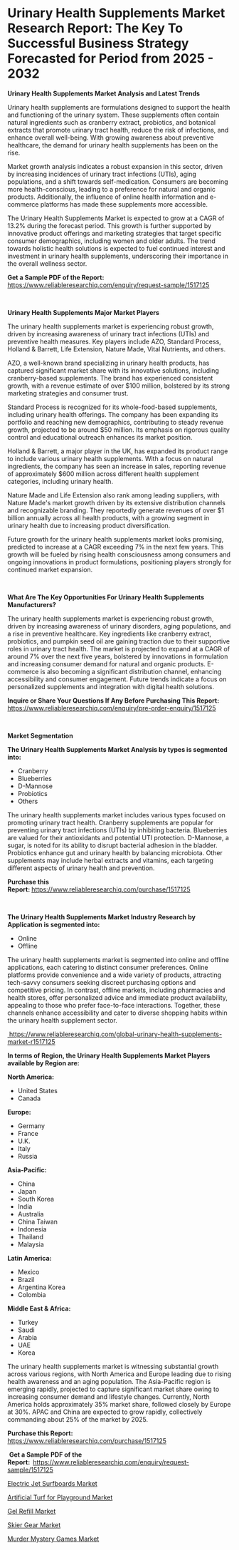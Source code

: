 <p><h1>Urinary Health Supplements Market Research Report: The Key To Successful Business Strategy Forecasted for Period from 2025 - 2032</h1></p><p><strong>Urinary Health Supplements Market Analysis and Latest Trends</strong></p>
<p><p>Urinary health supplements are formulations designed to support the health and functioning of the urinary system. These supplements often contain natural ingredients such as cranberry extract, probiotics, and botanical extracts that promote urinary tract health, reduce the risk of infections, and enhance overall well-being. With growing awareness about preventive healthcare, the demand for urinary health supplements has been on the rise.</p><p>Market growth analysis indicates a robust expansion in this sector, driven by increasing incidences of urinary tract infections (UTIs), aging populations, and a shift towards self-medication. Consumers are becoming more health-conscious, leading to a preference for natural and organic products. Additionally, the influence of online health information and e-commerce platforms has made these supplements more accessible.</p><p>The Urinary Health Supplements Market is expected to grow at a CAGR of 13.2% during the forecast period. This growth is further supported by innovative product offerings and marketing strategies that target specific consumer demographics, including women and older adults. The trend towards holistic health solutions is expected to fuel continued interest and investment in urinary health supplements, underscoring their importance in the overall wellness sector.</p></p>
<p><strong>Get a Sample PDF of the Report:&nbsp;</strong> <a href="https://www.reliableresearchiq.com/enquiry/request-sample/1517125?utm_campaign=1087&utm_medium=2&utm_source=Github&utm_content=ia&utm_term=05042025&utm_id=urinary-health-supplements">https://www.reliableresearchiq.com/enquiry/request-sample/1517125</a></p>
<p>&nbsp;</p>
<p><strong>Urinary Health Supplements Major Market Players</strong></p>
<p><p>The urinary health supplements market is experiencing robust growth, driven by increasing awareness of urinary tract infections (UTIs) and preventive health measures. Key players include AZO, Standard Process, Holland & Barrett, Life Extension, Nature Made, Vital Nutrients, and others. </p><p>AZO, a well-known brand specializing in urinary health products, has captured significant market share with its innovative solutions, including cranberry-based supplements. The brand has experienced consistent growth, with a revenue estimate of over $100 million, bolstered by its strong marketing strategies and consumer trust.</p><p>Standard Process is recognized for its whole-food-based supplements, including urinary health offerings. The company has been expanding its portfolio and reaching new demographics, contributing to steady revenue growth, projected to be around $50 million. Its emphasis on rigorous quality control and educational outreach enhances its market position.</p><p>Holland & Barrett, a major player in the UK, has expanded its product range to include various urinary health supplements. With a focus on natural ingredients, the company has seen an increase in sales, reporting revenue of approximately $600 million across different health supplement categories, including urinary health.</p><p>Nature Made and Life Extension also rank among leading suppliers, with Nature Made's market growth driven by its extensive distribution channels and recognizable branding. They reportedly generate revenues of over $1 billion annually across all health products, with a growing segment in urinary health due to increasing product diversification.</p><p>Future growth for the urinary health supplements market looks promising, predicted to increase at a CAGR exceeding 7% in the next few years. This growth will be fueled by rising health consciousness among consumers and ongoing innovations in product formulations, positioning players strongly for continued market expansion.</p></p>
<p>&nbsp;</p>
<p><strong>What Are The Key Opportunities For Urinary Health Supplements Manufacturers?</strong></p>
<p><p>The urinary health supplements market is experiencing robust growth, driven by increasing awareness of urinary disorders, aging populations, and a rise in preventive healthcare. Key ingredients like cranberry extract, probiotics, and pumpkin seed oil are gaining traction due to their supportive roles in urinary tract health. The market is projected to expand at a CAGR of around 7% over the next five years, bolstered by innovations in formulation and increasing consumer demand for natural and organic products. E-commerce is also becoming a significant distribution channel, enhancing accessibility and consumer engagement. Future trends indicate a focus on personalized supplements and integration with digital health solutions.</p></p>
<p><strong>Inquire or Share Your Questions If Any Before Purchasing This Report:</strong> <a href="https://www.reliableresearchiq.com/enquiry/pre-order-enquiry/1517125?utm_campaign=1087&utm_medium=2&utm_source=Github&utm_content=ia&utm_term=05042025&utm_id=urinary-health-supplements">https://www.reliableresearchiq.com/enquiry/pre-order-enquiry/1517125</a></p>
<p>&nbsp;</p>
<p><strong>Market Segmentation</strong></p>
<p><strong>The Urinary Health Supplements Market Analysis by types is segmented into:</strong></p>
<p><ul><li>Cranberry</li><li>Blueberries</li><li>D-Mannose</li><li>Probiotics</li><li>Others</li></ul></p>
<p><p>The urinary health supplements market includes various types focused on promoting urinary tract health. Cranberry supplements are popular for preventing urinary tract infections (UTIs) by inhibiting bacteria. Blueberries are valued for their antioxidants and potential UTI protection. D-Mannose, a sugar, is noted for its ability to disrupt bacterial adhesion in the bladder. Probiotics enhance gut and urinary health by balancing microbiota. Other supplements may include herbal extracts and vitamins, each targeting different aspects of urinary health and prevention.</p></p>
<p><strong>Purchase this Report:&nbsp;</strong><a href="https://www.reliableresearchiq.com/purchase/1517125?utm_campaign=1087&utm_medium=2&utm_source=Github&utm_content=ia&utm_term=05042025&utm_id=urinary-health-supplements">https://www.reliableresearchiq.com/purchase/1517125</a></p>
<p>&nbsp;</p>
<p><strong>The Urinary Health Supplements Market Industry Research by Application is segmented into:</strong></p>
<p><ul><li>Online</li><li>Offline</li></ul></p>
<p><p>The urinary health supplements market is segmented into online and offline applications, each catering to distinct consumer preferences. Online platforms provide convenience and a wide variety of products, attracting tech-savvy consumers seeking discreet purchasing options and competitive pricing. In contrast, offline markets, including pharmacies and health stores, offer personalized advice and immediate product availability, appealing to those who prefer face-to-face interactions. Together, these channels enhance accessibility and cater to diverse shopping habits within the urinary health supplement sector.</p></p>
<p><a href="https://www.reliableresearchiq.com/global-urinary-health-supplements-market-r1517125?utm_campaign=1087&utm_medium=2&utm_source=Github&utm_content=ia&utm_term=05042025&utm_id=urinary-health-supplements">&nbsp;https://www.reliableresearchiq.com/global-urinary-health-supplements-market-r1517125</a></p>
<p><strong>In terms of Region, the Urinary Health Supplements Market Players available by Region are:</strong></p>
<p>
    <p> <strong> North America: </strong>
        <ul>
            <li>United States</li>
            <li>Canada</li>
        </ul>
        </p> 
    <p> <strong> Europe: </strong>
        <ul>
            <li>Germany</li>
            <li>France</li>
            <li>U.K.</li>
            <li>Italy</li>
            <li>Russia</li>
        </ul>
        </p> 
    <p> <strong> Asia-Pacific: </strong>
        <ul>
            <li>China</li>
            <li>Japan</li>
            <li>South Korea</li>
            <li>India</li>
            <li>Australia</li>
            <li>China Taiwan</li>
            <li>Indonesia</li>
            <li>Thailand</li>
            <li>Malaysia</li>
        </ul>
        </p> 
    <p> <strong> Latin America: </strong>
        <ul>
            <li>Mexico</li>
            <li>Brazil</li>
            <li>Argentina Korea</li>
            <li>Colombia</li>
        </ul>
        </p> 
    <p> <strong> Middle East & Africa: </strong>
        <ul>
            <li>Turkey</li>
            <li>Saudi</li>
            <li>Arabia</li>
            <li>UAE</li>
            <li>Korea</li>
        </ul>
    </p>
    </p>
<p><p>The urinary health supplements market is witnessing substantial growth across various regions, with North America and Europe leading due to rising health awareness and an aging population. The Asia-Pacific region is emerging rapidly, projected to capture significant market share owing to increasing consumer demand and lifestyle changes. Currently, North America holds approximately 35% market share, followed closely by Europe at 30%. APAC and China are expected to grow rapidly, collectively commanding about 25% of the market by 2025.</p></p>
<p><strong>Purchase this Report: </strong><a href="https://www.reliableresearchiq.com/purchase/1517125?utm_campaign=1087&utm_medium=2&utm_source=Github&utm_content=ia&utm_term=05042025&utm_id=urinary-health-supplements">https://www.reliableresearchiq.com/purchase/1517125</a></p>
<p>&nbsp;<strong>Get a Sample PDF of the Report:&nbsp;&nbsp;</strong><a href="https://www.reliableresearchiq.com/enquiry/request-sample/1517125?utm_campaign=1087&utm_medium=2&utm_source=Github&utm_content=ia&utm_term=05042025&utm_id=urinary-health-supplements">https://www.reliableresearchiq.com/enquiry/request-sample/1517125</a></p>
<p><strong></strong></p>
<p><p><a href="https://github.com/tornapruttuz/Market-Research-Report-List-1/blob/main/electric-jet-surfboards-market.md?utm_campaign=1087&utm_medium=2&utm_source=Github&utm_content=ia&utm_term=05042025&utm_id=urinary-health-supplements">Electric Jet Surfboards Market</a></p><p><a href="https://github.com/marteyfito9/Market-Research-Report-List-1/blob/main/artificial-turf-for-playground-market.md?utm_campaign=1087&utm_medium=2&utm_source=Github&utm_content=ia&utm_term=05042025&utm_id=urinary-health-supplements">Artificial Turf for Playground Market</a></p><p><a href="https://github.com/yuukoleuda/Market-Research-Report-List-1/blob/main/gel-refill-market.md?utm_campaign=1087&utm_medium=2&utm_source=Github&utm_content=ia&utm_term=05042025&utm_id=urinary-health-supplements">Gel Refill Market</a></p><p><a href="https://github.com/denighoylen1/Market-Research-Report-List-1/blob/main/skier-gear-market.md?utm_campaign=1087&utm_medium=2&utm_source=Github&utm_content=ia&utm_term=05042025&utm_id=urinary-health-supplements">Skier Gear Market</a></p><p><a href="https://github.com/saguegrody74/Market-Research-Report-List-1/blob/main/murder-mystery-games-market.md?utm_campaign=1087&utm_medium=2&utm_source=Github&utm_content=ia&utm_term=05042025&utm_id=urinary-health-supplements">Murder Mystery Games Market</a></p></p>